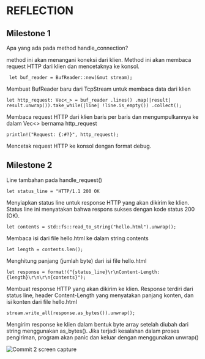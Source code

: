 # REFLECTION

## Milestone 1

Apa yang ada pada method handle_connection?


method ini akan menangani koneksi dari klien. Method ini akan membaca request HTTP dari klien dan mencetaknya ke konsol.


``` let buf_reader = BufReader::new(&mut stream);```


Membuat BufReader baru dari TcpStream untuk membaca data dari klien


```let http_request: Vec<_> = buf_reader .lines() .map(|result| result.unwrap()).take_while(|line| !line.is_empty()) .collect();  ```


Membaca request HTTP dari klien baris per baris dan mengumpulkannya ke dalam Vec<> bernama http_request

```println!("Request: {:#?}", http_request);```

Mencetak request HTTP ke konsol dengan format debug.

## Milestone 2

Line tambahan pada handle_request()

``` let status_line = "HTTP/1.1 200 OK ```


Menyiapkan status line untuk response HTTP yang akan dikirim ke klien. Status line ini menyatakan bahwa respons sukses dengan kode status 200 (OK).

```let contents = std::fs::read_to_string("hello.html").unwrap(); ```


Membaca isi dari file hello.html ke dalam string contents

```let length = contents.len();```

Menghitung panjang (jumlah byte) dari isi file hello.html

```let response = format!("{status_line}\r\nContent-Length: {length}\r\n\r\n{contents}");```


Membuat response HTTP yang akan dikirim ke klien. Response terdiri dari status line, header Content-Length yang menyatakan panjang konten, dan isi konten dari file hello.html


``` stream.write_all(response.as_bytes()).unwrap(); ```

 Mengirim response ke klien dalam bentuk byte array setelah diubah dari string menggunakan as_bytes(). Jika terjadi kesalahan dalam proses pengiriman, program akan panic dan keluar dengan menggunakan unwrap()

![Commit 2 screen capture](https://github.com/gnh374/advprog-module6/assets/121223135/b2bd7089-8574-4489-abce-761f75205571)

